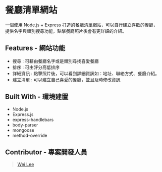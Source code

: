 # 餐廳清單網站
一個使用 Node.js + Express 打造的餐廳清單網站，可以自行建立喜歡的餐廳，提供名字與類別搜尋功能，點擊餐廳照片後會有更詳細的介紹。

## Features - 網站功能
- 搜尋 : 可藉由餐廳名字或是類別尋找喜愛餐廳
- 排序 : 可由評分高低排序
- 詳細資訊 : 點擊照片後，可以看到詳細資訊如：地址、聯絡方式、餐廳介紹。
- 建立清單 : 可以建立自己喜愛的餐廳，並且及時修改資訊

## Built With - 環境建置
- Node.js
- Express.js
- express-handlebars
- body-parser
- mongoose
- method-override

## Contributor - 專案開發人員
> [Wei Lee](https://github.com/appleeway)
